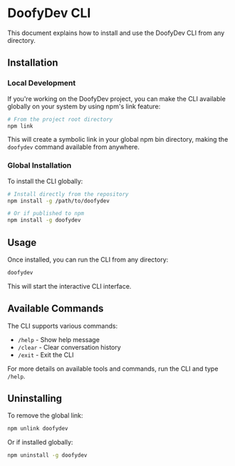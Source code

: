 # DoofyDev CLI

This document explains how to install and use the DoofyDev CLI from any directory.

## Installation

### Local Development

If you're working on the DoofyDev project, you can make the CLI available globally on your system by using npm's link feature:

```bash
# From the project root directory
npm link
```

This will create a symbolic link in your global npm bin directory, making the `doofydev` command available from anywhere.

### Global Installation

To install the CLI globally:

```bash
# Install directly from the repository
npm install -g /path/to/doofydev

# Or if published to npm
npm install -g doofydev
```

## Usage

Once installed, you can run the CLI from any directory:

```bash
doofydev
```

This will start the interactive CLI interface.

## Available Commands

The CLI supports various commands:

- `/help` - Show help message
- `/clear` - Clear conversation history
- `/exit` - Exit the CLI

For more details on available tools and commands, run the CLI and type `/help`.

## Uninstalling

To remove the global link:

```bash
npm unlink doofydev
```

Or if installed globally:

```bash
npm uninstall -g doofydev
```
